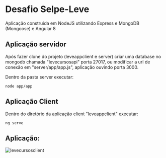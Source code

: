 # Desafio Selpe-Leve

Aplicação construida em NodeJS utilizando Express e MongoDB (Mongoose)
e Angular 8

## Aplicação servidor

Após fazer clone do projeto (leveappclient e server) criar uma database no mongodb chamada "levecursosapi" porta 27017, ou modificar a url de conexão em "server/app/app.js", aplicação ouvindo porta 3000.

Dentro da pasta server executar:

```
node app/app
```

## Aplicação Client

Dentro do diretório da aplicação client "leveappclient" 
executar:

```
ng serve
```

## Aplicação:

![levecursosclient](https://media.giphy.com/media/TdojnyVnJyc70uWup0/giphy.gif)
